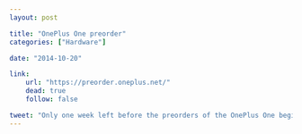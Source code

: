 ```yaml
---
layout: post

title: "OnePlus One preorder"
categories: ["Hardware"]

date: "2014-10-20"

link:
    url: "https://preorder.oneplus.net/"
    dead: true
    follow: false

tweet: "Only one week left before the preorders of the OnePlus One begin!"
---
```

